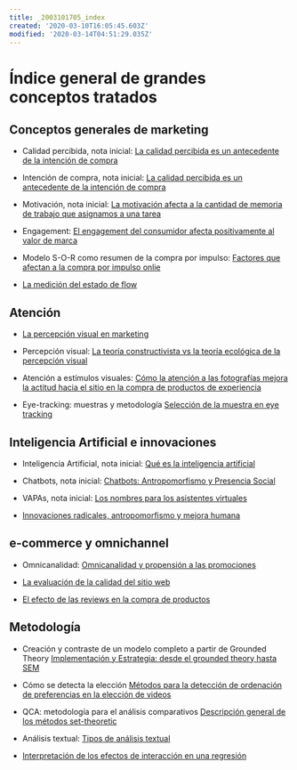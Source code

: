 ```yaml
---
title: _2003101705_index
created: '2020-03-10T16:05:45.603Z'
modified: '2020-03-14T04:51:29.035Z'
---
```


# Índice general de grandes conceptos tratados

## Conceptos generales de marketing

- Calidad percibida, nota inicial: [La calidad percibida es un antecedente de la intención de compra](2003090859_calidad_percibida_intencion_compra.md)

- Intención de compra, nota inicial: [La calidad percibida es un antecedente de la intención de compra](2003090859_calidad_percibida_intencion_compra.md)

- Motivación, nota inicial: [La motivación afecta a la cantidad de memoria de trabajo que asignamos a una tarea](2003101738_motivacion_memoriatrabajo.md)

- Engagement: [El engagement del consumidor afecta positivamente al valor de marca](2003170754_engagement_brandequity.md)

- Modelo S-O-R como resumen de la compra por impulso: [Factores que afectan a la compra por impulso onlie](2003190944_compra_por_impulso_online.md)

- [La medición del estado de flow](2003291853_escala_de_flow.md)


## Atención

- [La percepción visual en marketing](2005061045_percepcion_visual_marketing.md)

- Percepción visual: [La teoría constructivista vs la teoría ecológica de la percepción visual](2003161131_unificacion_percepcion_ecologia_construccion.md)

- Atención a estímulos visuales: [Cómo la atención a las fotografías mejora la actitud hacia el sitio en la compra de productos de experiencia](2003210809_atencionfotos_productosexperiencia.md)

- Eye-tracking: muestras y metodología [Selección de la muestra en eye tracking](2003230740_muestras_eyetracking.md)

## Inteligencia Artificial e innovaciones

- Inteligencia Artificial, nota inicial: [Qué es la inteligencia artificial](2004281158_inteligencia_artificial_quees.md)

- Chatbots, nota inicial: [Chatbots: Antropomorfismo y Presencia Social](2003241127_chatbotsycustomercompliance.md)

- VAPAs, nota inicial: [Los nombres para los asistentes virtuales](2004030718_nombresasistentesvirtuales.md)

- [Innovaciones radicales, antropomorfismo y mejora humana](2005021709_radical_innovation_human_enhacements.md)

## e-commerce y omnichannel

- Omnicanalidad: [Omnicanalidad y propensión a las promociones](2003251146_omnicanalidadypropension_promocion.md)

- [La evaluación de la calidad del sitio web](2004040843_evaluacion_rendimiento_sitio_web.md)

- [El efecto de las reviews en la compra de productos](2005031821_efectodelasreviews_compra_productos.md)

## Metodología

- Creación y contraste de un modelo completo a partir de Grounded Theory [Implementación y Estrategia: desde el grounded theory hasta SEM](2003191208_creacion_modelo_grounded_theory.md)

- Cómo se detecta la elección [Métodos para la detección de ordenación de preferencias en la elección de videos](2003200720_revelar_preferencia_porestimulos.md)

- QCA: metodología para el análisis comparativos [Descripción general de los métodos set-theoretic](2003212003_set_theoretic_methods.md)

- Análisis textual: [Tipos de análisis textual](2003250920_textual_analysis.md)

- [Interpretación de los efectos de interacción en una regresión](2005031837_como_explicar_efectos_interaccion.md)